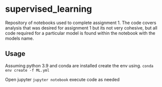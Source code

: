 # supervised_learning
Repository of notebooks used to complete assignment 1.  The code covers analysis that was desired for assignment 1 but its not very cohesive, but all code required for a particular model is found within the notebook with the models name. 

## Usage
Assuming python 3.9 and conda are installed create the env using.
`conda env create -f ML.yml`

Open jupyter
`jupyter notebook` execute code as needed


